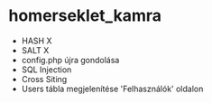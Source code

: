 # homerseklet_kamra
- HASH X
- SALT X
- config.php újra gondolása
- SQL Injection
- Cross Siting
- Users tábla megjelenítése 'Felhasználók' oldalon